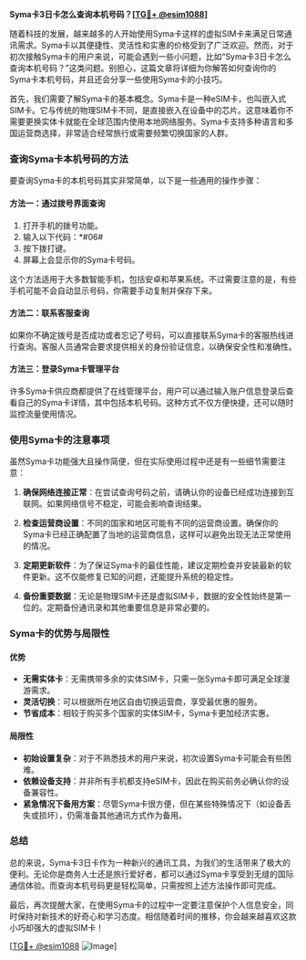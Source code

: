 **Syma卡3日卡怎么查询本机号码？[[TG💪+ @esim1088](https://t.me/s/esim1088)]**

随着科技的发展，越来越多的人开始使用Syma卡这样的虚拟SIM卡来满足日常通讯需求。Syma卡以其便捷性、灵活性和实惠的价格受到了广泛欢迎。然而，对于初次接触Syma卡的用户来说，可能会遇到一些小问题，比如“Syma卡3日卡怎么查询本机号码？”这类问题。别担心，这篇文章将详细为你解答如何查询你的Syma卡本机号码，并且还会分享一些使用Syma卡的小技巧。

首先，我们需要了解Syma卡的基本概念。Syma卡是一种eSIM卡，也叫嵌入式SIM卡。它与传统的物理SIM卡不同，是直接嵌入在设备中的芯片。这意味着你不需要更换实体卡就能在全球范围内使用本地网络服务。Syma卡支持多种语言和多国运营商选择，非常适合经常旅行或需要频繁切换国家的人群。

### **查询Syma卡本机号码的方法**

要查询Syma卡的本机号码其实非常简单，以下是一些通用的操作步骤：

#### **方法一：通过拨号界面查询**
1. 打开手机的拨号功能。
2. 输入以下代码：\*#06#
3. 按下拨打键。
4. 屏幕上会显示你的Syma卡号码。

这个方法适用于大多数智能手机，包括安卓和苹果系统。不过需要注意的是，有些手机可能不会自动显示号码，你需要手动复制并保存下来。

#### **方法二：联系客服查询**
如果你不确定拨号是否成功或者忘记了号码，可以直接联系Syma卡的客服热线进行查询。客服人员通常会要求提供相关的身份验证信息，以确保安全性和准确性。

#### **方法三：登录Syma卡管理平台**
许多Syma卡供应商都提供了在线管理平台，用户可以通过输入账户信息登录后查看自己的Syma卡详情，其中包括本机号码。这种方式不仅方便快捷，还可以随时监控流量使用情况。

### **使用Syma卡的注意事项**

虽然Syma卡功能强大且操作简便，但在实际使用过程中还是有一些细节需要注意：

1. **确保网络连接正常**：在尝试查询号码之前，请确认你的设备已经成功连接到互联网。如果网络信号不稳定，可能会影响查询结果。

2. **检查运营商设置**：不同的国家和地区可能有不同的运营商设置。确保你的Syma卡已经正确配置了当地的运营商信息，这样可以避免出现无法正常使用的情况。

3. **定期更新软件**：为了保证Syma卡的最佳性能，建议定期检查并安装最新的软件更新。这不仅能修复已知的问题，还能提升系统的稳定性。

4. **备份重要数据**：无论是物理SIM卡还是虚拟SIM卡，数据的安全性始终是第一位的。定期备份通讯录和其他重要信息是非常必要的。

### **Syma卡的优势与局限性**

#### **优势**
- **无需实体卡**：无需携带多余的实体SIM卡，只需一张Syma卡即可满足全球漫游需求。
- **灵活切换**：可以根据所在地区自由切换运营商，享受最优惠的服务。
- **节省成本**：相较于购买多个国家的实体SIM卡，Syma卡更加经济实惠。

#### **局限性**
- **初始设置复杂**：对于不熟悉技术的用户来说，初次设置Syma卡可能会有些困难。
- **依赖设备支持**：并非所有手机都支持eSIM卡，因此在购买前务必确认你的设备兼容性。
- **紧急情况下备用方案**：尽管Syma卡很方便，但在某些特殊情况下（如设备丢失或损坏），仍需准备其他通讯方式作为备用。

### **总结**

总的来说，Syma卡3日卡作为一种新兴的通讯工具，为我们的生活带来了极大的便利。无论你是商务人士还是旅行爱好者，都可以通过Syma卡享受到无缝的国际通信体验。而查询本机号码更是轻松简单，只需按照上述方法操作即可完成。

最后，再次提醒大家，在使用Syma卡的过程中一定要注意保护个人信息安全，同时保持对新技术的好奇心和学习态度。相信随着时间的推移，你会越来越喜欢这款小巧却强大的虚拟SIM卡！

[[TG💪+ @esim1088](https://t.me/s/esim1088) ![Image](https://i.postimg.cc/4NQfJmqS/Snipaste-2025-05-13-00-14-12.png)]
